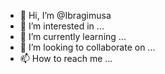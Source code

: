 - 👋 Hi, I’m @Ibragimusa
- 👀 I’m interested in ...
- 🌱 I’m currently learning ...
- 💞️ I’m looking to collaborate on ...
- 📫 How to reach me ...

<!---
Ibragimusa/Ibragimusa is a ✨ special ✨ repository because its `README.md` (this file) appears on your GitHub profile.
You can click the Preview link to take a look at your changes.
--->
